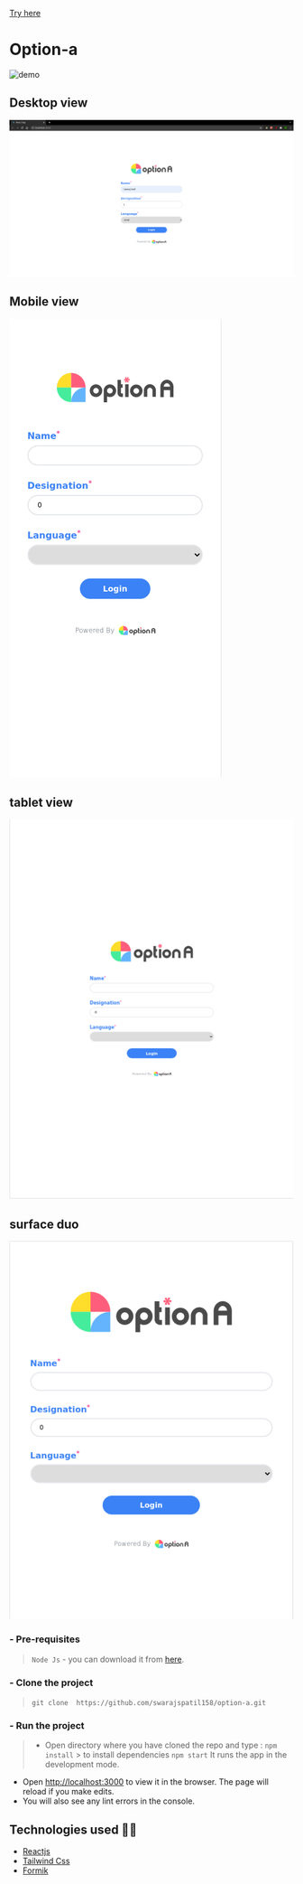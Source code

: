 [Try here](https://swarajspatil158.github.io/option-a/build/)

# Option-a
![demo](./src/assets/option-a.gif)
## Desktop view
![desktop](https://github.com/swarajspatil158/option-a/blob/main/src/assets/op-a1.png)
## Mobile view
![mobile](https://github.com/swarajspatil158/option-a/blob/main/src/assets/opa2.png)
## tablet view
![tablet](https://github.com/swarajspatil158/option-a/blob/main/src/assets/opa3.png)
## surface duo
![surface duo](https://github.com/swarajspatil158/option-a/blob/main/src/assets/opa4.png)

### - Pre-requisites
> `Node Js` - you can download it from [here](https://nodejs.org/en/).
### - Clone the project
>``` git clone  https://github.com/swarajspatil158/option-a.git ```
### - Run the project
> - Open directory where you have cloned the repo and type :
`npm install` > to install dependencies
`npm start` It runs the app in the development mode.
- Open [http://localhost:3000](http://localhost:3000) to view it in the browser.
The page will reload if you make edits.
- You will also see any lint errors in the console.
## Technologies used :technologist:
- [Reactjs](https://reactjs.org/)
- [Tailwind Css](https://tailwindcss.com/)
- [Formik](https://formik.org/)

